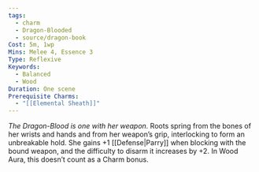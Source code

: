 ```yaml
---
tags:
  - charm
  - Dragon-Blooded
  - source/dragon-book
Cost: 5m, 1wp
Mins: Melee 4, Essence 3
Type: Reflexive
Keywords:
  - Balanced
  - Wood
Duration: One scene
Prerequisite Charms:
  - "[[Elemental Sheath]]"
---
```

*The Dragon-Blood is one with her weapon.*
Roots spring from the bones of her wrists and hands and from her weapon’s grip, interlocking to form an unbreakable hold. She gains +1 [[Defense|Parry]] when blocking with the bound weapon, and the difficulty to disarm it increases by +2. In Wood Aura, this doesn’t count as a Charm bonus.